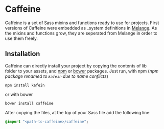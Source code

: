# Caffeine

Caffeine is a set of Sass mixins and functions ready to use for projects. First versions of Caffeine were embedded as \_system definitions in [Melange](http://melange.io). As the mixins and functions grow, they are seperated from Melange in order to use them freely.

## Installation
Caffeine can directly install your project by copying the contents of lib folder to your assets, and [npm](https://www.npmjs.org/) or [bower](http://bower.io) packages. Just run,
with npm (_npm package renamed to `kafein` due to name conflicts_)

```
npm install kafein
```

or with bower

```
bower install caffeine
```

After copying the files, at the top of your Sass file add the following line
```SCSS
@import "<path-to-caffeine>/caffeine";
```
